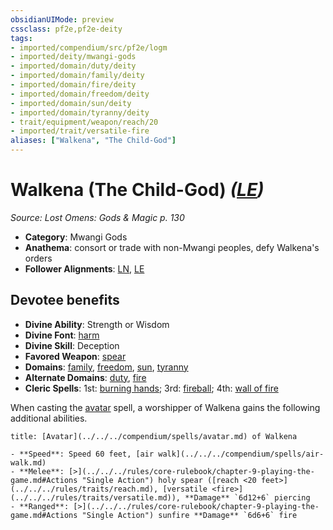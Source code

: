 ```yaml
---
obsidianUIMode: preview
cssclass: pf2e,pf2e-deity
tags:
- imported/compendium/src/pf2e/logm
- imported/deity/mwangi-gods
- imported/domain/duty/deity
- imported/domain/family/deity
- imported/domain/fire/deity
- imported/domain/freedom/deity
- imported/domain/sun/deity
- imported/domain/tyranny/deity
- trait/equipment/weapon/reach/20
- imported/trait/versatile-fire
aliases: ["Walkena", "The Child-God"]
---
```

# Walkena (The Child-God) *([LE](lawful-evil-b1.md))*  
*Source: Lost Omens: Gods & Magic p. 130*  

- **Category**: Mwangi Gods
- **Anathema**: consort or trade with non-Mwangi peoples, defy Walkena's orders
- **Follower Alignments**: [LN](lawful-neutral-b1.md), [LE](lawful-evil-b1.md)

## Devotee benefits

- **Divine Ability**: Strength or Wisdom
- **Divine Font**: [harm](../../spells/harm.md)
- **Divine Skill**: Deception
- **Favored Weapon**: [spear](../../equipment/items/spear.md)
- **Domains**: [family](../domains.md#Family), [freedom](../domains.md#Freedom), [sun](../domains.md#Sun), [tyranny](../domains.md#Tyranny)
- **Alternate Domains**: [duty](../domains.md#Duty), [fire](../domains.md#Fire)
- **Cleric Spells**: 1st: [burning hands](../../spells/burning-hands.md); 3rd: [fireball](../../spells/fireball.md); 4th: [wall of fire](../../spells/wall-of-fire.md)

When casting the [avatar](../../spells/avatar.md) spell, a worshipper of Walkena gains the following additional abilities.

```ad-embed-avatar
title: [Avatar](../../../compendium/spells/avatar.md) of Walkena

- **Speed**: Speed 60 feet, [air walk](../../../compendium/spells/air-walk.md)
- **Melee**: [>](../../../rules/core-rulebook/chapter-9-playing-the-game.md#Actions "Single Action") holy spear ([reach <20 feet>](../../../rules/traits/reach.md), [versatile <fire>](../../../rules/traits/versatile.md)), **Damage** `6d12+6` piercing
- **Ranged**: [>](../../../rules/core-rulebook/chapter-9-playing-the-game.md#Actions "Single Action") sunfire **Damage** `6d6+6` fire
```
